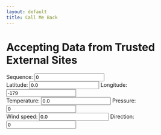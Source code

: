 ```yaml
---
layout: default
title: Call Me Back
---
```

<h1>Accepting Data from Trusted External Sites</h1>

<form name="owmfix" id="owmfix">
Sequence: <input type="number" id="owmseq" name="owmseq" value = "0" /> <br />
Latitude: <input type="number" id="owmlat" name="owmlat" value = "0.0" /> Longitude: <input type="number" id="owmlon" name="owmlon" value="-179" /> <br />
Temperature: <input type="number" id="owmtemp" name="owmtemp" value = "0.0" /> Pressure: <input type="number" id="owmatm" name="owmatm" value="0" /> <br />
Wind speed: <input type="number" id="owmwspd" name="owmwspd" value = "0.0" /> Direction: <input type="number" id="owmwdir" name="owmwdir" value="0" />
</form>

<div id="myplot" ></div>

<script type="application/javascript">
var feeds = 0;
var owmfixes = [];
var enumOwmlat = 0;
var enumOwmlon = 1;
var enumOwmtemp = 2;
var enumOwmatm = 3;
var enumOwmwspd = 4;
var enumOwmwdir=5;

function recordContent(jcontent) {
    owmfixes.push([
        parseFloat(jcontent.coord.lat),
        parseFloat(jcontent.coord.lon),
        parseFloat(jcontent.main.temp),
        parseFloat(jcontent.main.pressure),
        parseFloat(jcontent.wind.speed),
    	parseFloat(jcontent.wind.deg)
   ]);
}

function showText(jcontent) {
    var form = document.getElementById('owmfix');
    feeds = feeds + 1
    form["owmlat"].value = jcontent.coord.lat
    form["owmlon"].value  = jcontent.coord.lon
    form["owmtemp"].value = jcontent.main.temp
    form["owmatm"].value = jcontent.main.pressure
    form["owmwspd"].value = jcontent.wind.speed
    form["owmwdir"].value = jcontent.wind.deg
    if (owmfixes.length<360) {
        recordContent(jcontent);
    }
    form["owmseq"].value = feeds; //update the sequence ID last 
}

function load_js(apikey) {
    var i;
    var owm = "https://api.openweathermap.org/data/2.5/weather"
    var form = document.getElementById('owmfix');
    var lat = 0.0;
    var lon = -179.0
    if (feeds > 0) {
        lon = parseFloat(form["owmlon"].value) + 1
        lat = parseFloat(form["owmlat"].value)
        if (lon>180.0) {
            lon -= 360.0
        }
    }
    var url = owm+"?APPID="+apikey+"&lat="+lat+"&lon="+lon+"&callback=showText&seq="+Math.floor(feeds/360);
    var old = document.getElementById('jsonp');
    var head= document.getElementsByTagName('body')[0];
    var script= document.createElement('script');
    if (old) {
        old.remove();
    }
    script.id = 'jsonp';
    script.src= url;
    head.appendChild(script);
}
</script>

<script type="text/python">
from browser import document, window
from browser import timer
from browser.timer import request_animation_frame as raf
from browser.timer import cancel_animation_frame as caf
import time
import math
from datetime import datetime
import json

# paramters of graph
theta0 = 0.0
falseTheta = 0 
nx = 360

def UpdateTheta0(delta):
    global theta0,falseTheta
    #    
    delta = delta % 360.0 #make sure delta is positive and modulo 360
    if falseTheta == 0:
        theta0 += delta
    else:
        theta0 -= delta
    #fi
    if theta0>360.0:
        theta0 = 360.0 - (theta0%360.0)
        falseTheta = 360
    if theta0<0.0:
        theta0 = - (theta0%-360.0)
        falseTheta = 0
    #fi
    return ((360.0 - theta0) if falseTheta else theta0)
    
# animation/timer state variables
stopRequested = False
timerInstances = 0
counter = datetime.now()
id = None

# 'importing' the library
Bokeh = window.Bokeh
plt = Bokeh.Plotting
colours = ["black","green","blue","red"]
sources = [Bokeh.ColumnDataSource.new({
    'data': {'x': [x * 360.0/nx for x in range(nx+1)], 'y': [0.0]*(nx+1) }
}) for i in colours]

# create some ranges for the plot
xdr = Bokeh.Range1d.new({ "start": -0.01, "end": 360.01 });
ldr = Bokeh.Range1d.new({ "start": -15.01, "end": 15.01 });
rdr = Bokeh.Range1d.new({ "start": -150.01, "end": 150.01 });

# make the plot and add some tools
tools = "pan,zoom_in,zoom_out,reset"
fig1 = plt.figure({'title': "Data Visualization (1 RPM)", 'tools': tools})
fig1.x_range=xdr
fig1.y_range=ldr
fig1.extra_y_ranges["times10"]=rdr
yra = Bokeh.LinearAxis.new({"y_range_name":"times10"})
fig1.add_layout(yra, 'right')

lines = [fig1.line({"x": {"field" : "x"}, "y": {"field": "y"}, "source" : source,
    "line_width": 2,
    "line_color": colour,
    "line_dash" : []
}) for source,colour in zip(sources,colours)]

#for i,source in enumerate([sourceP,sourceT,sourceWN,sourceWE]):
#    lines[i].y_range_name=("times10" if max(abs(source.data.y))>15 else None)ur
# show the plot
mydiv = document['myplot']
plt.show(fig1, mydiv.elt)

def UpdateFig1(theta0):
    global sources
    global lines
    # generate the source data
    queue=[]
    while len(window.owmfixes)>0:
        owmfix=window.owmfixes.pop(0)
        queue.append([
            0.1*owmfix[window.enumOwmatm],
            owmfix[window.enumOwmtemp]-273.15,
            owmfix[window.enumOwmwspd]*math.cos(math.radians(owmfix[window.enumOwmwdir])),
            owmfix[window.enumOwmwspd]*math.sin(math.radians(owmfix[window.enumOwmwdir]))
        ]);
    for values in queue:	
        for source,line,value in zip(sources,lines,values):
            ly = source.data.y[1:]
            if abs(value)>150.0:
                value = ly[-1]
            ly.append(value)
            if abs(value)>15:
                line.y_range_name="times10"
                line.glyph.line_dash=[6, 3]
            #update the source data
            source.data.y = ly
            source.change.emit()
    
#animation/timed updates
feeds = -1
def TimerUpdate(o):
    global stopRequested
    global id
    global feeds
    #
    if stopRequested:
        id = None
    else:
        if feeds<0:
            feeds = 0
            theta0 = UpdateTheta0(0.0)
            UpdateFig1(theta0)
        else:
            field = document['owmseq']
            seq = int(field.value)
            if seq > feeds:
                feeds = seq
                theta0 = UpdateTheta0(12.0) #6-degrees per second
                UpdateFig1(theta0)
        #
        id = raf(TimerUpdate)

def StartHandler(ev):
    global stopRequested
    global timerInstances
    global id
    #
    stopRequested = False
    if (timerInstances == 0) and (id is None):
        timerInstances = 1
        id = raf(TimerUpdate)

def StopHandler(ev):
    global stopRequested
    global timerInstances
    global id
    if not (id is None):
        caf(id)
        id = None
    if timerInstances>0:
        timerInstances -= 1
    stopRequested = True

def Every500ms():
    global counter
    fakeapi="b6907d289e10d714a6e88b30761fae22"
    apikey=document.query.getvalue("password",fakeapi)
    if (apikey!=fakeapi):
        now = datetime.now()
	elapsed = now - counter
        if elapsed.total_seconds()>=2.0:
            counter = now
            window.load_js(apikey)
        timer.set_timeout(Every500ms, 500)
    else:
        window.alert("You must provide your own APIKEY")

timer.set_timeout(Every500ms, 500)
#UpdateFig1(theta0)
StartHandler(0)
</script>
